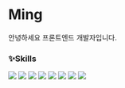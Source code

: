    <h1>Ming</h1>
  <div>
    안녕하세요 프론트엔드 개발자입니다.
  </div>
  <div>
    <h3>✨Skills</h3>
    <div>
      <img src="https://img.shields.io/badge/HTML5-E34F26?style=for-the-badge&logo=HTML5&logoColor=white"/></a>
      <img src="https://img.shields.io/badge/CSS3-1572B6?style=for-the-badge&logo=CSS3&logoColor=white"/></a>
      <img src="https://img.shields.io/badge/JavaScript-F7DF1E?style=for-the-badge&logo=JavaScript&logoColor=white"/></a>
      <img src="https://img.shields.io/badge/Vue.js-41B883?style=for-the-badge&logo=Vue.js&logoColor=white"/></a>
      <img src="https://img.shields.io/badge/Nuxt.js-41B883?style=for-the-badge&logo=Nuxt.js&logoColor=white"/></a>
      <img src="https://img.shields.io/badge/React.js-61DAFB?style=for-the-badge&logo=react&logoColor=white"/></a>
      <img src="https://img.shields.io/badge/Next.js-fff?style=for-the-badge&logo=Next.js&logoColor=black"/></a>
      <img src="https://img.shields.io/badge/Node.js-339933?style=for-the-badge&logo=Node.js&logoColor=white"/></a>
    </div>
  </div>

